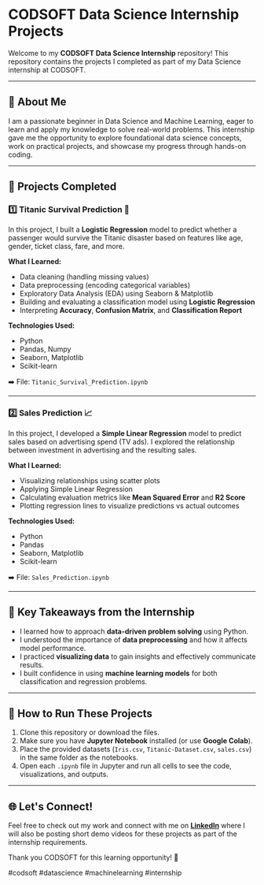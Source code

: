 # CODSOFT Data Science Internship Projects

Welcome to my **CODSOFT Data Science Internship** repository! This repository contains the projects I completed as part of my Data Science internship at CODSOFT.

---

## 📌 About Me

I am a passionate beginner in Data Science and Machine Learning, eager to learn and apply my knowledge to solve real-world problems. This internship gave me the opportunity to explore foundational data science concepts, work on practical projects, and showcase my progress through hands-on coding.

---

## 📂 Projects Completed

### 1️⃣ Titanic Survival Prediction 🚢

In this project, I built a **Logistic Regression** model to predict whether a passenger would survive the Titanic disaster based on features like age, gender, ticket class, fare, and more.

**What I Learned:**

* Data cleaning (handling missing values)
* Data preprocessing (encoding categorical variables)
* Exploratory Data Analysis (EDA) using Seaborn & Matplotlib
* Building and evaluating a classification model using **Logistic Regression**
* Interpreting **Accuracy**, **Confusion Matrix**, and **Classification Report**

**Technologies Used:**

* Python
* Pandas, Numpy
* Seaborn, Matplotlib
* Scikit-learn

➡️ File: `Titanic_Survival_Prediction.ipynb`

---

### 2️⃣ Sales Prediction 📈

In this project, I developed a **Simple Linear Regression** model to predict sales based on advertising spend (TV ads). I explored the relationship between investment in advertising and the resulting sales.

**What I Learned:**

* Visualizing relationships using scatter plots
* Applying Simple Linear Regression
* Calculating evaluation metrics like **Mean Squared Error** and **R2 Score**
* Plotting regression lines to visualize predictions vs actual outcomes

**Technologies Used:**

* Python
* Pandas
* Seaborn, Matplotlib
* Scikit-learn

➡️ File: `Sales_Prediction.ipynb`

---

## 🚀 Key Takeaways from the Internship

* I learned how to approach **data-driven problem solving** using Python.
* I understood the importance of **data preprocessing** and how it affects model performance.
* I practiced **visualizing data** to gain insights and effectively communicate results.
* I built confidence in using **machine learning models** for both classification and regression problems.

---

## 📌 How to Run These Projects

1. Clone this repository or download the files.
2. Make sure you have **Jupyter Notebook** installed (or use **Google Colab**).
3. Place the provided datasets (`Iris.csv`, `Titanic-Dataset.csv`, `sales.csv`) in the same folder as the notebooks.
4. Open each `.ipynb` file in Jupyter and run all cells to see the code, visualizations, and outputs.

---

## 🌐 Let's Connect!

Feel free to check out my work and connect with me on **[LinkedIn](https://www.linkedin.com/prajjwalshukla)** where I will also be posting short demo videos for these projects as part of the internship requirements.

Thank you CODSOFT for this learning opportunity! 🚀

#codsoft #datascience #machinelearning #internship

